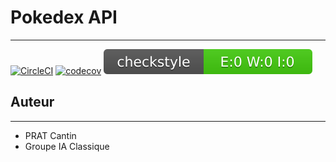 # Pokedex API
- --
[![CircleCI](https://dl.circleci.com/status-badge/img/gh/PRAT-Cantin/ceri-m1-techniques-de-test/tree/master.svg?style=svg)](https://dl.circleci.com/status-badge/redirect/gh/PRAT-Cantin/ceri-m1-techniques-de-test/tree/master)
[![codecov](https://codecov.io/gh/PRAT-Cantin/ceri-m1-techniques-de-test/graph/badge.svg?token=457AN50U31)](https://codecov.io/gh/PRAT-Cantin/ceri-m1-techniques-de-test)
![checkstyle](src/main/resources/badges/checkstyle-result.svg)

## Auteur
- --
- PRAT Cantin
- Groupe IA Classique

